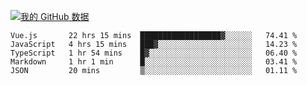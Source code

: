 [![我的 GitHub 数据](https://github-readme-stats.vercel.app/api?username=unbrain&?theme=dark)]()

<!--START_SECTION:waka-->
```text
Vue.js       22 hrs 15 mins  ██████████████████▓░░░░░░   74.41 % 
JavaScript   4 hrs 15 mins   ███▓░░░░░░░░░░░░░░░░░░░░░   14.23 % 
TypeScript   1 hr 54 mins    █▓░░░░░░░░░░░░░░░░░░░░░░░   06.40 % 
Markdown     1 hr 1 min      █░░░░░░░░░░░░░░░░░░░░░░░░   03.41 % 
JSON         20 mins         ▒░░░░░░░░░░░░░░░░░░░░░░░░   01.11 % 
```
<!--END_SECTION:waka-->
